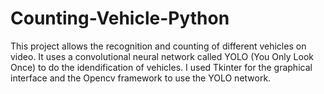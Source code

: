 # Counting-Vehicle-Python

This project allows the recognition and counting of different vehicles on video. It uses a convolutional neural network called YOLO (You Only Look Once) to do the idendification of vehicles.
I used Tkinter for the graphical interface and the Opencv framework to use the YOLO network.
